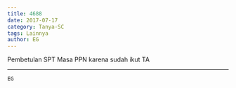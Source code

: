 ```yaml
---
title: 4688
date: 2017-07-17
category: Tanya-SC
tags: Lainnya
author: EG
---
```


Pembetulan SPT Masa PPN karena sudah ikut TA

---



`EG`
